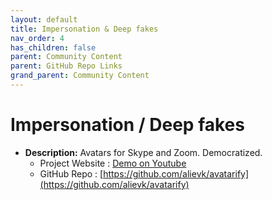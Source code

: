 ```yaml
---
layout: default
title: Impersonation & Deep fakes
nav_order: 4
has_children: false
parent: Community Content
parent: GitHub Repo Links
grand_parent: Community Content
---
```


# Impersonation / Deep fakes

- **Description:**  Avatars for Skype and Zoom. Democratized.
    - Project Website : [Demo on Youtube](https://youtu.be/Q7LFDT-FRzs)
    - GitHub Repo :  [https://github.com/alievk/avatarify](https://github.com/alievk/avatarify)

